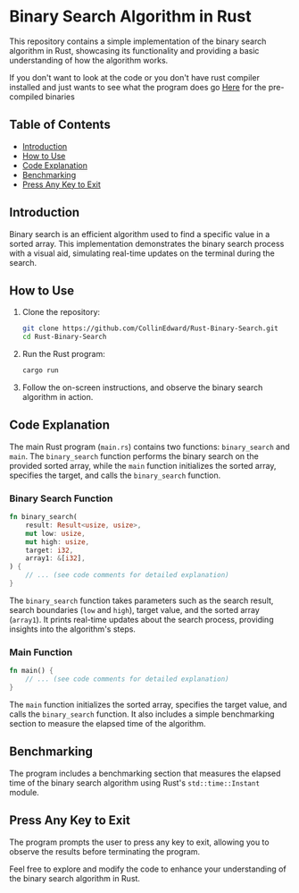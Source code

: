 # Binary Search Algorithm in Rust

This repository contains a simple implementation of the binary search algorithm in Rust, showcasing its functionality and providing a basic understanding of how the algorithm works.

If you don't want to look at the code or you don't have rust compiler installed and just wants to see what the program does go [Here]() for the pre-compiled binaries

## Table of Contents

- [Introduction](#introduction)
- [How to Use](#how-to-use)
- [Code Explanation](#code-explanation)
- [Benchmarking](#benchmarking)
- [Press Any Key to Exit](#press-any-key-to-exit)

## Introduction

Binary search is an efficient algorithm used to find a specific value in a sorted array. This implementation demonstrates the binary search process with a visual aid, simulating real-time updates on the terminal during the search.

## How to Use

1. Clone the repository:

   ```bash
   git clone https://github.com/CollinEdward/Rust-Binary-Search.git
   cd Rust-Binary-Search
   ```

2. Run the Rust program:

   ```bash
   cargo run
   ```

3. Follow the on-screen instructions, and observe the binary search algorithm in action.

## Code Explanation

The main Rust program (`main.rs`) contains two functions: `binary_search` and `main`. The `binary_search` function performs the binary search on the provided sorted array, while the `main` function initializes the sorted array, specifies the target, and calls the `binary_search` function.

### Binary Search Function

```rust
fn binary_search(
    result: Result<usize, usize>,
    mut low: usize,
    mut high: usize,
    target: i32,
    array1: &[i32],
) {
    // ... (see code comments for detailed explanation)
}
```

The `binary_search` function takes parameters such as the search result, search boundaries (`low` and `high`), target value, and the sorted array (`array1`). It prints real-time updates about the search process, providing insights into the algorithm's steps.

### Main Function

```rust
fn main() {
    // ... (see code comments for detailed explanation)
}
```

The `main` function initializes the sorted array, specifies the target value, and calls the `binary_search` function. It also includes a simple benchmarking section to measure the elapsed time of the algorithm.

## Benchmarking

The program includes a benchmarking section that measures the elapsed time of the binary search algorithm using Rust's `std::time::Instant` module.

## Press Any Key to Exit

The program prompts the user to press any key to exit, allowing you to observe the results before terminating the program.

Feel free to explore and modify the code to enhance your understanding of the binary search algorithm in Rust.
